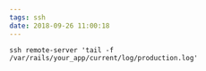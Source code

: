 ```yaml
---
tags: ssh
date: 2018-09-26 11:00:18
---
```


```shell
ssh remote-server 'tail -f /var/rails/your_app/current/log/production.log'
```
